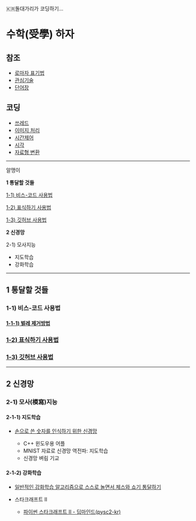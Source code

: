 :kr:돌대가리가 코딩하기...

# 수학(受學) 하자

## 참조

- [로마자 표기법](./문서/로마자_표기법.md)
- [관심기술](./문서/관심기술-TED.md)
- [단어장](./문서/참조/단어장.md)


## 코딩

- [쓰레드](./문서/코딩/쓰레드.md)
- [이미지 처리](./문서/코딩/이미지처리.md)
- [시간제어](./문서/코딩/시간제어.md)
- [시각](./문서/코딩/시각.md)
- [자료형 변환](./문서/코딩/자료형_변환.md)


---

알맹이  

**1 통달할 것들**  

[1-1) 비스-코드 사용법](#비스-코드-사용법)  

[1-2) 표식하기 사용법](https://github.com/zeuseyera/Markdown_TongDal-kr)  

[1-3) 깃허브 사용법](https://github.com/zeuseyera/GitHub_Ga_MeoiJi-kr)  

**2 신경망**  

2-1) 모사지능  

- 지도학습  
- 강화학습  

---

## 1 통달할 것들

<a name="비스-코드-사용법"><a/>
### 1-1) 비스-코드 사용법  

#### [1-1-1) 벌레 제거방법](./문서/비스-코드/길잡이/비스-코드_벌레제거_방법.md)  

### [1-2) 표식하기 사용법](https://github.com/zeuseyera/Markdown_TongDal-kr)  

### [1-3) 깃허브 사용법](https://github.com/zeuseyera/GitHub_Ga_MeoiJi-kr)  

---

## 2 신경망

### 2-1) 모사(模寫)지능

#### 2-1-1) 지도학습

- [손으로 쓴 숫자를 인식하기 위한 신경망](https://github.com/zeuseyera/NN_for_Recognition_of_Handwritten_Digits-kr)

  - C++ 윈도우용 어플
  - MNIST 자료로 신경망 역전파: 지도학습
  - 신경망 벼림 기교


#### 2-1-2) 강화학습

- [일반적인 강화학습 알고리즘으로 스스로 놀면서 체스와 쇼기 통달하기](./문서/모사지능/강화학습/일반적인_강화학습_알고리즘으로_스스로_놀면서_체스와_쇼기_통달하기.md)

- 스타크래프트 II

  - [파이썬 스타크래프트 II - 딥마인드(pysc2-kr)](https://github.com/zeuseyera/pysc2-kr)




